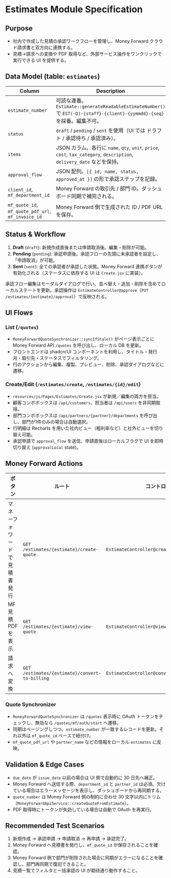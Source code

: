 # Estimates Module Specification

## Purpose
- 社内で作成した見積の承認ワークフローを管理し、Money Forward クラウド請求書と双方向に連携する。
- 見積→請求への変換や PDF 取得など、外部サービス操作をワンクリックで実行できる UI を提供する。

## Data Model (table: `estimates`)
| Column | Description |
| --- | --- |
| `estimate_number` | 可読な連番。`Estimate::generateReadableEstimateNumber()` で `EST(-D)-{staff}-{client}-{yymmdd}-{seq}` を採番。編集不可。 |
| `status` | `draft` / `pending` / `sent` を使用（UI では ドラフト / 承認待ち / 承認済み）。 |
| `items` | JSON カラム。各行に `name`, `qty`, `unit`, `price`, `cost`, `tax_category`, `description`, `delivery_date` などを保持。 |
| `approval_flow` | JSON 配列。`[{ id, name, status, approved_at }]` の形で承認ステップを記録。 |
| `client_id`, `mf_department_id` | Money Forward の取引先 / 部門 ID。ダッシュボード同期で補完される。 |
| `mf_quote_id`, `mf_quote_pdf_url`, `mf_invoice_id` | Money Forward 側で生成された ID / PDF URL を保存。 |

## Status & Workflow
1. **Draft** (`draft`): 新規作成直後または申請取消後。編集・削除が可能。
2. **Pending** (`pending`): 承認申請後。承認フローの先頭に未承認者を設定し、「申請取消」が可能。
3. **Sent** (`sent`): 全ての承認者が承認した状態。Money Forward 連携ボタンが有効化される（ステータスに依存する UI は `Create.jsx` に実装）。

承認フロー編集はモーダルダイアログで行い、並べ替え・追加・削除を含めてローカルステートを更新。承認操作は `EstimateController@approve`（`PUT /estimates/{estimate}/approval`）で反映される。

## UI Flows
### List (`/quotes`)
- `MoneyForwardQuoteSynchronizer::syncIfStale()` がページ表示ごとに Money Forward API `/quotes` を呼び出し、ローカル DB を更新。
- フロントエンドは shadcn/UI コンポーネントを利用し、タイトル・発行月・取引先・ステータスでフィルタリング。
- 行のアクションから編集、複製、プレビュー、削除、承認ダイアログなどに遷移。

### Create/Edit (`/estimates/create`, `/estimates/{id}/edit`)
- `resources/js/Pages/Estimates/Create.jsx` が新規／編集の両方を担当。
- 顧客コンボボックスは `/api/customers`、担当者は `/api/users` を非同期取得。
- 部門コンボボックスは `/api/partners/{partner}/departments` を呼び出し、部門が1件のみの場合は自動選択。
- 行明細は Recharts を用いた社内ビュー（粗利率など）と社外ビューを切り替え可能。
- 承認申請で `approval_flow` を送信、申請直後はローカルフラグで UI を即時切り替え (`approvalLocal` state)。

## Money Forward Actions
| ボタン | ルート | コントローラ | 備考 |
| --- | --- | --- | --- |
| マネーフォワードで見積書発行 | `GET /estimates/{estimate}/create-quote` | `EstimateController@createMfQuote` | アクセストークンが無い場合は `/estimates/auth/start` にフォールバック。 |
| MF見積PDFを表示 | `GET /estimates/{estimate}/view-quote` | `EstimateController@viewMfQuotePdf` | 有効なトークンが無い場合は OAuth → PDF ストリーミング。 |
| 請求へ変換 | `GET /estimates/{estimate}/convert-to-billing` | `EstimateController@convertMfQuoteToBilling` | Money Forward API `/quotes/{id}/convert_to_billing` を呼び出す。 |

### Quote Synchronizer
- `MoneyForwardQuoteSynchronizer` は `/quotes` 表示時に OAuth トークンをチェックし、無効なら `/quotes/mf/auth/start` へ遷移。
- 同期はページングしつつ、`estimate_number` が一致するレコードを更新。それ以外は `mf_quote_id` ベースで紐付け。
- `mf_quote_pdf_url` や `partner_name` などの情報をローカル `estimates` に反映。

## Validation & Edge Cases
- `due_date` が `issue_date` 以前の場合は UI 側で自動的に 30 日先へ補正。
- Money Forward へ送信する際、`department_id` と `partner_id` は必須。欠けている場合はエラーメッセージを表示し、ダッシュボードから再同期する。
- `quote_number` は Money Forward 側の制約に合わせ 30 文字以内にトリム（`MoneyForwardApiService::createQuoteFromEstimate`）。
- PDF 取得時にトークンが失効している場合は自動で OAuth を再実行。

## Recommended Test Scenarios
1. 新規作成 → 承認申請 → 申請取消 → 再申請 → 承認完了。
2. Money Forward へ見積書を発行し、`mf_quote_id` が保存されることを確認。
3. Money Forward 側で部門が削除された場合に同期がエラーになることを確認し、部門再同期で復旧できること。
4. 見積一覧でフィルタと一括承認の UI が期待通り動作すること。

